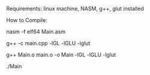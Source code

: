 Requirements:
linux machine,
NASM,
g++,
glut installed

How to Compile:

nasm -f elf64 Main.asm

g++ -c main.cpp -lGL -lGLU -lglut

g++ Main.o main.o -o Main -lGL -lGLU -lglut

./Main
